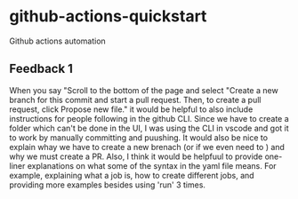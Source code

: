 # github-actions-quickstart
Github actions automation

## Feedback 1
When you say "Scroll to the bottom of the page and select "Create a new branch for this commit and start a pull request. Then, to create a pull request, click Propose new file." it would be helpful to also include instructions for people following in the github CLI. Since we have to create a folder which can't be done in the UI, I was using the CLI in vscode and got it to work by manually committing and puushing. It would also be nice to explain whay we have to create a new brenach (or if we even need to ) and why we must create a PR. Also, I think it would be helpfuul to provide one-liner explanations on what some of the syntax in the yaml file means. For example, explaining what a job is, how to create different jobs, and providing more examples besides using 'run' 3 times. 